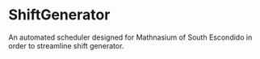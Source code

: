 # ShiftGenerator
An automated scheduler designed for Mathnasium of South Escondido in order to streamline shift generator. 
